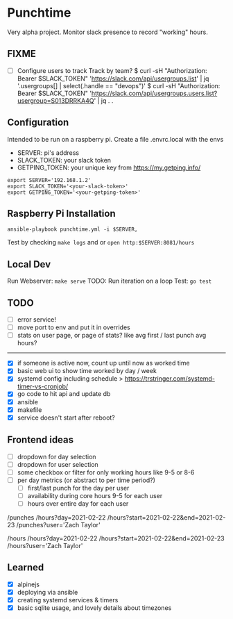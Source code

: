 # Punchtime

Very alpha project. Monitor slack presence to record "working" hours.

## FIXME
- [ ] Configure users to track
      Track by team?
      $ curl -sH "Authorization: Bearer $SLACK_TOKEN" 'https://slack.com/api/usergroups.list' | jq '.usergroups[] | select(.handle == "devops")'
      $ curl -sH "Authorization: Bearer $SLACK_TOKEN" 'https://slack.com/api/usergroups.users.list?usergroup=S013DRRKA4Q' | jq .
 .


## Configuration

Intended to be run on a raspberry pi. Create a file .envrc.local with the envs
- SERVER: pi's address
- SLACK_TOKEN: your slack token
- GETPING_TOKEN: your unique key from https://my.getping.info/

```
export SERVER='192.168.1.2'
export SLACK_TOKEN='<your-slack-token>'
export GETPING_TOKEN='<your-getping-token>'
```

## Raspberry Pi Installation

```
ansible-playbook punchtime.yml -i $SERVER,
```

Test by checking `make logs` and or `open http:$SERVER:8081/hours`

## Local Dev

Run Webserver: `make serve`
TODO: Run iteration on a loop
Test: `go test`

## TODO
- [ ] error service!
- [ ] move port to env and put it in overrides
- [ ] stats on user page, or page of stats?
      like avg first / last punch
      avg hours?
---
- [x] if someone is active now, count up until now as worked time
- [x] basic web ui to show time worked by day / week
- [x] systemd config including schedule > https://trstringer.com/systemd-timer-vs-cronjob/
- [x] go code to hit api and update db
- [x] ansible
- [x] makefile
- [x] service doesn't start after reboot?

## Frontend ideas
- [ ] dropdown for day selection
- [ ] dropdown for user selection
- [ ] some checkbox or filter for only working hours like 9-5 or 8-6
- [ ] per day metrics (or abstract to per time period?)
	- [ ] first/last punch for the day per user
	- [ ] availability during core hours 9-5 for each user
	- [ ] hours over entire day for each user

/punches
/hours?day=2021-02-22
/hours?start=2021-02-22&end=2021-02-23
/punches?user='Zach Taylor'

/hours
/hours?day=2021-02-22
/hours?start=2021-02-22&end=2021-02-23
/hours?user='Zach Taylor'


## Learned
- [x] alpinejs
- [x] deploying via ansible
- [x] creating systemd services & timers
- [x] basic sqlite usage, and lovely details about timezones
